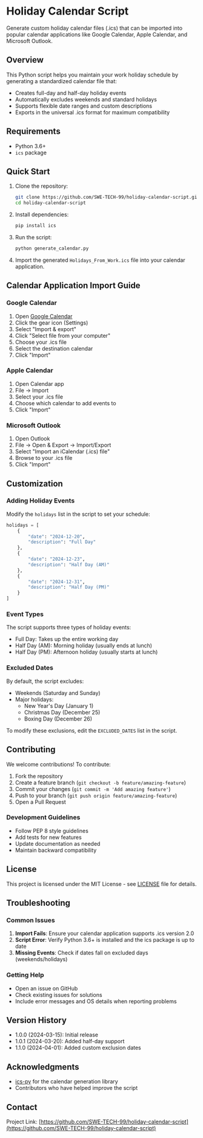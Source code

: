 # Holiday Calendar Script

Generate custom holiday calendar files (.ics) that can be imported into popular calendar applications like Google Calendar, Apple Calendar, and Microsoft Outlook.

## Overview

This Python script helps you maintain your work holiday schedule by generating a standardized calendar file that:

- Creates full-day and half-day holiday events
- Automatically excludes weekends and standard holidays
- Supports flexible date ranges and custom descriptions
- Exports in the universal .ics format for maximum compatibility

## Requirements

- Python 3.6+
- `ics` package

## Quick Start

1. Clone the repository:
   ```bash
   git clone https://github.com/SWE-TECH-99/holiday-calendar-script.git
   cd holiday-calendar-script
   ```

2. Install dependencies:
   ```bash
   pip install ics
   ```

3. Run the script:
   ```bash
   python generate_calendar.py
   ```

4. Import the generated `Holidays_From_Work.ics` file into your calendar application.

## Calendar Application Import Guide

### Google Calendar
1. Open [Google Calendar](https://calendar.google.com)
2. Click the gear icon (Settings)
3. Select "Import & export"
4. Click "Select file from your computer"
5. Choose your .ics file
6. Select the destination calendar
7. Click "Import"

### Apple Calendar
1. Open Calendar app
2. File → Import
3. Select your .ics file
4. Choose which calendar to add events to
5. Click "Import"

### Microsoft Outlook
1. Open Outlook
2. File → Open & Export → Import/Export
3. Select "Import an iCalendar (.ics) file"
4. Browse to your .ics file
5. Click "Import"

## Customization

### Adding Holiday Events

Modify the `holidays` list in the script to set your schedule:

```python
holidays = [
    {
        "date": "2024-12-20",
        "description": "Full Day"
    },
    {
        "date": "2024-12-23",
        "description": "Half Day (AM)"
    },
    {
        "date": "2024-12-31",
        "description": "Half Day (PM)"
    }
]
```

### Event Types

The script supports three types of holiday events:
- Full Day: Takes up the entire working day
- Half Day (AM): Morning holiday (usually ends at lunch)
- Half Day (PM): Afternoon holiday (usually starts at lunch)

### Excluded Dates

By default, the script excludes:
- Weekends (Saturday and Sunday)
- Major holidays:
  - New Year's Day (January 1)
  - Christmas Day (December 25)
  - Boxing Day (December 26)

To modify these exclusions, edit the `EXCLUDED_DATES` list in the script.

## Contributing

We welcome contributions! To contribute:

1. Fork the repository
2. Create a feature branch (`git checkout -b feature/amazing-feature`)
3. Commit your changes (`git commit -m 'Add amazing feature'`)
4. Push to your branch (`git push origin feature/amazing-feature`)
5. Open a Pull Request

### Development Guidelines

- Follow PEP 8 style guidelines
- Add tests for new features
- Update documentation as needed
- Maintain backward compatibility

## License

This project is licensed under the MIT License - see [LICENSE](LICENSE) file for details.

## Troubleshooting

### Common Issues

1. **Import Fails**: Ensure your calendar application supports .ics version 2.0
2. **Script Error**: Verify Python 3.6+ is installed and the ics package is up to date
3. **Missing Events**: Check if dates fall on excluded days (weekends/holidays)

### Getting Help

- Open an issue on GitHub
- Check existing issues for solutions
- Include error messages and OS details when reporting problems

## Version History

- 1.0.0 (2024-03-15): Initial release
- 1.0.1 (2024-03-20): Added half-day support
- 1.1.0 (2024-04-01): Added custom exclusion dates

## Acknowledgments

- [ics-py](https://github.com/ics-py/ics-py) for the calendar generation library
- Contributors who have helped improve the script

## Contact

Project Link: [https://github.com/SWE-TECH-99/holiday-calendar-script](https://github.com/SWE-TECH-99/holiday-calendar-script)
